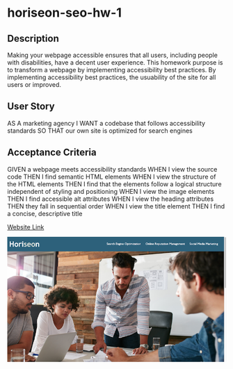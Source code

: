 # horiseon-seo-hw-1

## Description
Making your webpage accessible ensures that all users, including people with disabilities, have a decent user experience. This homework purpose is to transform a webpage by implementing accessibility best practices. By implementing accessibility best practices, the usuability of the site for all users or improved.

## User Story
AS A marketing agency
I WANT a codebase that follows accessibility standards
SO THAT our own site is optimized for search engines

## Acceptance Criteria
GIVEN a webpage meets accessibility standards
WHEN I view the source code
THEN I find semantic HTML elements
WHEN I view the structure of the HTML elements
THEN I find that the elements follow a logical structure independent of styling and positioning
WHEN I view the image elements
THEN I find accessible alt attributes
WHEN I view the heading attributes
THEN they fall in sequential order
WHEN I view the title element
THEN I find a concise, descriptive title

[Website Link](https://cabril87.github.io/horiseon-seo-hw-1/)

![Website Screenshot](assets/images/ws.png)